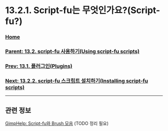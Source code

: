 # 13.2.1. Script-fu는 무엇인가요?(Script-fu?)

### [Home](./00-home.md)
### [Parent: 13.2. script-fu 사용하기(Using script-fu scripts)](./13-02-00-using-script-fu-scripts.md)
### [Prev: 13.1. 플러그인(Plugins)](./13-01-00-plugins.md)
### [Next: 13.2.2. script-fu 스크립트 설치하기(Installing script-fu scripts)](./13-02-02-installing-script-fu-scripts.md)

***

## 관련 정보
[GimpHelp: Script-fu와 Brush 모음](https://www.gimphelp.org/)
(TODO 정리 필요)
